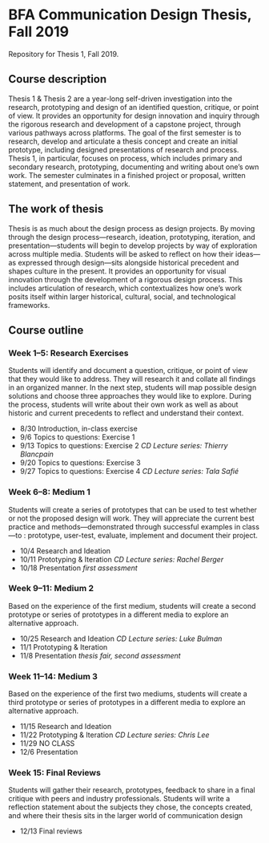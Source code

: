 # BFA Communication Design Thesis, Fall 2019
Repository for Thesis 1, Fall 2019.

## Course description

Thesis 1 & Thesis 2 are a year-long self-driven investigation into the research, prototyping and design of an identified question, critique, or point of view. It provides an opportunity for design innovation and inquiry through the rigorous research and development of a capstone project, through various pathways across platforms. The goal of the first semester is to research, develop and articulate a thesis concept and create an initial prototype, including designed presentations of research and process. Thesis 1, in particular, focuses on process, which includes primary and secondary research, prototyping, documenting and writing about one’s own work. The semester culminates in a finished project or proposal, written statement, and presentation of work.


## The work of thesis

Thesis is as much about the design process as design projects. By moving through the design process—research, ideation, prototyping, iteration, and presentation—students will begin to develop projects by way of exploration across multiple media. Students will be asked to reflect on how their ideas—as expressed through design—sits alongside historical precedent and shapes culture in the present. It provides an opportunity for visual innovation through the development of a rigorous design process. This includes articulation of research, which contextualizes how one’s work posits itself within larger historical, cultural, social, and technological frameworks.

## Course outline

### Week 1–5: Research Exercises
Students will identify and document a question, critique, or point of view that they would like to address. They will research it and collate all findings in an organized manner. In the next step, students will map possible design solutions and choose three approaches they would like to explore. During the process, students will write about their own work as well as about historic and current precedents to reflect and understand their context.

* 8/30	Introduction, in-class exercise
* 9/6 	Topics to questions: Exercise 1
* 9/13	Topics to questions: Exercise 2 _CD Lecture series: Thierry Blancpain_
* 9/20	Topics to questions: Exercise 3		
* 9/27	Topics to questions: Exercise 4 _CD Lecture series: Tala Safié_

### Week 6–8: Medium 1
Students will create a series of prototypes that can be used to test whether or not the proposed design will work. They will appreciate the current best practice and methods—demonstrated through successful examples in class—to : prototype, user-test, evaluate, implement and document their project. 

* 10/4 	Research and Ideation 		
* 10/11 Prototyping & Iteration _CD Lecture series: Rachel Berger_
* 10/18	Presentation _first assessment_

### Week 9–11: Medium 2
Based on the experience of the first medium, students will create a second prototype or series of prototypes in a different media to explore an alternative approach.

* 10/25	Research and Ideation _CD Lecture series: Luke Bulman_
* 11/1 	Prototyping & Iteration
* 11/8	Presentation  _thesis fair, second assessment_

### Week 11–14: Medium 3
Based on the experience of the first two mediums, students will create a third prototype or series of prototypes in a different media to explore an alternative approach.

* 11/15	Research and Ideation 		
* 11/22 Prototyping & Iteration _CD Lecture series: Chris Lee_
* 11/29	NO CLASS
* 12/6	Presentation
    
### Week 15: Final Reviews
Students will gather their research, prototypes, feedback to share in a final critique with peers and industry professionals. Students will write a reflection statement about the subjects they chose, the concepts created, and where their thesis sits in the larger world of communication design

* 12/13	Final reviews
